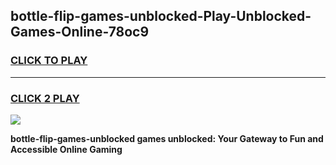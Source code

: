 
## bottle-flip-games-unblocked-Play-Unblocked-Games-Online-78oc9
<h3>
<a href="https://premium76.site?title=bottle-flip-games-unblocked&ref=25A">CLICK TO PLAY</a></h3>
<hr>

<h3>
<a href="https://premium76.site?title=bottle-flip-games-unblocked&ref=25A">CLICK 2 PLAY</a>
  
</h3>

<a href="https://premium76.site?title=bottle-flip-games-unblocked&ref=25A"><img src="https://clearcache.store/games.png"></a>


**bottle-flip-games-unblocked games unblocked: Your Gateway to Fun and Accessible Online Gaming**
